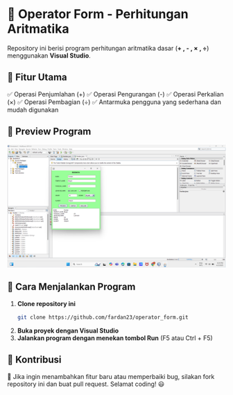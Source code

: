 # 📌 Operator Form - Perhitungan Aritmatika

Repository ini berisi program perhitungan aritmatika dasar (**+ , - , × , ÷**) menggunakan **Visual Studio**.

## 📌 Fitur Utama
✅ Operasi Penjumlahan (+)
✅ Operasi Pengurangan (-)
✅ Operasi Perkalian (×)
✅ Operasi Pembagian (÷)
✅ Antarmuka pengguna yang sederhana dan mudah digunakan

## 📌 Preview Program

![Operator Form](https://github.com/fardan23/biodata_form2/blob/main/biodataku2.png?raw=true)

## 📌 Cara Menjalankan Program
1. **Clone repository ini**
   ```bash
   git clone https://github.com/fardan23/operator_form.git
   ```
2. **Buka proyek dengan Visual Studio**
3. **Jalankan program dengan menekan tombol Run** (F5 atau Ctrl + F5)

## 📌 Kontribusi
🚀 Jika ingin menambahkan fitur baru atau memperbaiki bug, silakan fork repository ini dan buat pull request. Selamat coding! 😃
